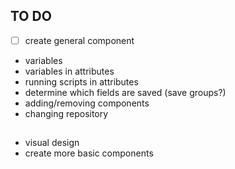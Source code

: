 ## TO DO
- [ ] create general component
- variables
- variables in attributes
- running scripts in attributes
- determine which fields are saved (save groups?)
- adding/removing components 
- changing repository

##

+ visual design
+ create more basic components
